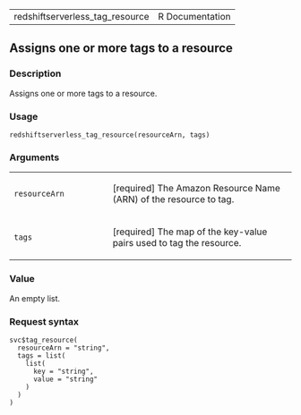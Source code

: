 <table style="width: 100%;">
<tbody>
<tr class="odd">
<td>redshiftserverless_tag_resource</td>
<td style="text-align: right;">R Documentation</td>
</tr>
</tbody>
</table>

## Assigns one or more tags to a resource

### Description

Assigns one or more tags to a resource.

### Usage

    redshiftserverless_tag_resource(resourceArn, tags)

### Arguments

<table>
<colgroup>
<col style="width: 35%" />
<col style="width: 65%" />
</colgroup>
<tbody>
<tr class="odd">
<td><code
id="redshiftserverless_tag_resource_:_resourceArn">resourceArn</code></td>
<td><p>[required] The Amazon Resource Name (ARN) of the resource to
tag.</p></td>
</tr>
<tr class="even">
<td><code id="redshiftserverless_tag_resource_:_tags">tags</code></td>
<td><p>[required] The map of the key-value pairs used to tag the
resource.</p></td>
</tr>
</tbody>
</table>

### Value

An empty list.

### Request syntax

    svc$tag_resource(
      resourceArn = "string",
      tags = list(
        list(
          key = "string",
          value = "string"
        )
      )
    )
